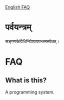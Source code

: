 [English FAQ](#FAQ)
# पर्वयन्त्रम्
सङ्गणकेविधिनिवेशाययन्त्रमस्येतत्।

# FAQ
## What is this?
A programming system.
